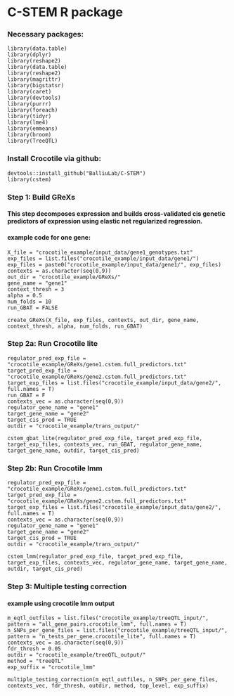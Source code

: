 # C-STEM R package


### Necessary packages:
```
library(data.table) 
library(dplyr) 
library(reshape2) 
library(data.table) 
library(reshape2) 
library(magrittr) 
library(bigstatsr)
library(caret) 
library(devtools) 
library(purrr) 
library(foreach)
library(tidyr)
library(lme4)
library(emmeans)
library(broom)
library(TreeQTL)
```

### Install Crocotile via github:
```
devtools::install_github("BalliuLab/C-STEM")
library(cstem)
```

### Step 1: Build GReXs
#### This step decomposes expression and builds cross-validated cis genetic predictors of expression using elastic net regularized regression.

#### example code for one gene:
```
X_file = "crocotile_example/input_data/gene1_genotypes.txt"
exp_files = list.files("crocotile_example/input_data/gene1/")
exp_files = paste0("crocotile_example/input_data/gene1/", exp_files)
contexts = as.character(seq(0,9))
out_dir = "crocotile_example/GReXs/"
gene_name = "gene1"
context_thresh = 3
alpha = 0.5
num_folds = 10
run_GBAT = FALSE

create_GReXs(X_file, exp_files, contexts, out_dir, gene_name, context_thresh, alpha, num_folds, run_GBAT)
```

### Step 2a: Run Crocotile lite
```
regulator_pred_exp_file = "crocotile_example/GReXs/gene1.cstem.full_predictors.txt"
target_pred_exp_file = "crocotile_example/GReXs/gene2.cstem.full_predictors.txt"
target_exp_files = list.files("crocotile_example/input_data/gene2/", full.names = T)
run_GBAT = F
contexts_vec = as.character(seq(0,9))
regulator_gene_name = "gene1"
target_gene_name = "gene2"
target_cis_pred = TRUE
outdir = "crocotile_example/trans_output/"

cstem_gbat_lite(regulator_pred_exp_file, target_pred_exp_file, target_exp_files, contexts_vec, run_GBAT, regulator_gene_name, target_gene_name, outdir, target_cis_pred)
```

### Step 2b: Run Crocotile lmm
```
regulator_pred_exp_file = "crocotile_example/GReXs/gene1.cstem.full_predictors.txt"
target_pred_exp_file = "crocotile_example/GReXs/gene2.cstem.full_predictors.txt"
target_exp_files = list.files("crocotile_example/input_data/gene2/", full.names = T)
contexts_vec = as.character(seq(0,9))
regulator_gene_name = "gene1"
target_gene_name = "gene2"
target_cis_pred = TRUE
outdir = "crocotile_example/trans_output/"

cstem_lmm(regulator_pred_exp_file, target_pred_exp_file, target_exp_files, contexts_vec, regulator_gene_name, target_gene_name, outdir, target_cis_pred)
```

### Step 3: Multiple testing correction
#### example using crocotile lmm output
```
m_eqtl_outfiles = list.files("crocotile_example/treeQTL_input/", pattern = "all_gene_pairs.crocotile_lmm", full.names = T)
n_SNPs_per_gene_files = list.files("crocotile_example/treeQTL_input/", pattern = "n_tests_per_gene.crocotile_lite", full.names = T)
contexts_vec = as.character(seq(0,9))
fdr_thresh = 0.05
outdir = "crocotile_example/treeQTL_output/"
method = "treeQTL"
exp_suffix = "crocotile_lmm"

multiple_testing_correction(m_eqtl_outfiles, n_SNPs_per_gene_files, contexts_vec, fdr_thresh, outdir, method, top_level, exp_suffix)

```









